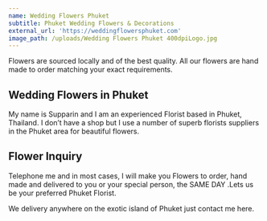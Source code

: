 ```yaml
---
name: Wedding Flowers Phuket
subtitle: Phuket Wedding Flowers & Decorations
external_url: 'https://weddingflowersphuket.com'
image_path: /uploads/Wedding Flowers Phuket 400dpiLogo.jpg
---
```


Flowers are sourced locally and of the best quality. All our flowers are hand made to order matching your exact requirements.

## Wedding Flowers in Phuket

My name is Supparin and I am an experienced Florist based in Phuket, Thailand. I don’t have a shop but I use a number of superb florists suppliers in the Phuket area for beautiful flowers.

## Flower Inquiry

Telephone me and in most cases, I will make you Flowers to order, hand made and delivered to you or your special person, the SAME DAY .Lets us be your preferred Phuket Florist.

We delivery anywhere on the exotic island of Phuket just contact me here.